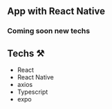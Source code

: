 ## App with React Native

### Coming soon new techs

## Techs ⚒

- React
- React Native
- axios
- Typescript
- expo
